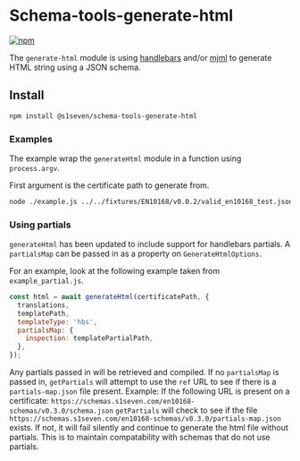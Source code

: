 # Schema-tools-generate-html

[![npm][npm-image]][npm-url]

[npm-image]: https://img.shields.io/npm/v/@s1seven/schema-tools-generate-html.svg?style=flat
[npm-url]: https://npmjs.org/package/@s1seven/schema-tools-generate-html

The `generate-html` module is using [handlebars] and/or [mjml] to generate HTML string using a JSON schema.

## Install

```bash
npm install @s1seven/schema-tools-generate-html
```

### Examples

The example wrap the `generateHtml` module in a function using `process.argv`.

First argument is the certificate path to generate from.

```bash
node ./example.js ../../fixtures/EN10168/v0.0.2/valid_en10168_test.json
```

[handlebars]: https://www.npmjs.com/package/handlebars
[mjml]: https://www.npmjs.com/package/mjml

### Using partials

`generateHtml` has been updated to include support for handlebars partials.
A `partialsMap` can be passed in as a property on `GenerateHtmlOptions`.

For an example, look at the following example taken from `example_partial.js`.

```javascript
const html = await generateHtml(certificatePath, {
  translations,
  templatePath,
  templateType: 'hbs',
  partialsMap: {
    inspection: templatePartialPath,
  },
});
```

Any partials passed in will be retrieved and compiled. If no `partialsMap` is passed in, `getPartials` will attempt to use the `ref` URL to see if there is a `partials-map.json` file present.
Example:
If the following URL is present on a certificate:
`https://schemas.s1seven.com/en10168-schemas/v0.3.0/schema.json`
`getPartials` will check to see if the file `https://schemas.s1seven.com/en10168-schemas/v0.3.0/partials-map.json` exists. If not, it will fail silently and continue to generate the html file without partials. This is to maintain compatability with schemas that do not use partials.
